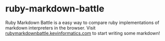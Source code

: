 ruby-markdown-battle
====================

Ruby Markdown Battle is a easy way to compare ruby implementations of markdown interpreters in the browser. Visit [rubymarkdownbattle.kevinformatics.com]() to start writing some markdown!
